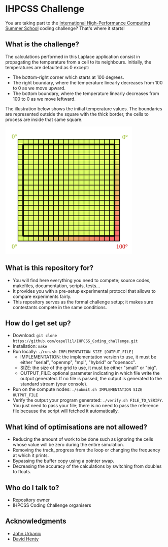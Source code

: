 # IHPCSS Challenge #

You are taking part to the [International High-Performance Computing Summer School](https://ss19.ihpcss.org) coding challenge? That's where it starts!

## What is the challenge? ##

The calculations performed in this Laplace application consist in propagating the temperature from a cell to its neighbours. Initially, the temperatures are defaulted as 0 except:
* The bottom-right corner which starts at 100 degrees.</li>
* The right boundary, where the temperature linearly decreases from 100 to 0 as we move upward.</li>
* The bottom boundary, where the temperature linearly decreases from 100 to 0 as we move leftward.</li>

The illustration below shows the initial temperature values. The boundaries are represented outside the square with the thick border, the cells to process are inside that same square.
<p>
  <img src="images/Laplace.svg" alt="drawing" width="400"/>
</p>

## What is this repository for? ##

* You will find here everything you need to compete; source codes, makefiles, documentation, scripts, tests...
* It provides you with a pre-setup experimental protocol that allows to compare experiments fairly.
* This repository serves as the formal challenge setup; it makes sure contestants compete in the same conditions.

## How do I get set up? ##

* Download: ```git clone https://github.com/capellil/IHPCSS_Coding_challenge.git```
* Installation: ```make```
* Run locally: ```./run.sh IMPLEMENTATION SIZE [OUTPUT_FILE]```
  * IMPLEMENTATION: the implementation version to use, it must be either "serial", "openmp", "mpi", "hybrid" or "openacc".
  * SIZE: the size of the grid to use, it must be either "small" or "big".
  * OUTPUT_FILE: optional parameter indicating in which file write the output generated. If no file is passed, the output is generated to the standard stream (your console).
* Run on the compute nodes: ```./submit.sh IMPLEMENTATION SIZE OUTPUT_FILE```
* Verify the output your program generated: ```./verify.sh FILE_TO_VERIFY```. You just need to pass your file; there is no need to pass the reference file because the script will fetched it automatically.

## What kind of optimisations are not allowed? ##

* Reducing the amount of work to be done such as ignoring the cells whose value will be zero during the entire simulation.
* Removing the track_progress from the loop or changing the frequency at which it prints.
* Bypassing the buffer copy using a pointer swap.
* Decreasing the accuracy of the calculations by switching from doubles to floats.

## Who do I talk to? ##

* Repository owner
* IHPCSS Coding Challenge organisers

## Acknowledgments ##
* [John Urbanic](https://www.psc.edu/staff/urbanic)
* [David Henty](https://www.epcc.ed.ac.uk/about/staff/dr-david-henty)
